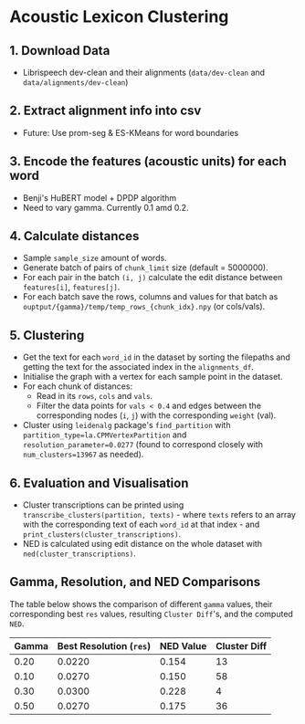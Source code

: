 # Acoustic Lexicon Clustering

## 1. Download Data
- Librispeech dev-clean and their alignments (`data/dev-clean` and `data/alignments/dev-clean`)

## 2. Extract alignment info into csv
- Future: Use prom-seg & ES-KMeans for word boundaries

## 3. Encode the features (acoustic units) for each word
- Benji's HuBERT model + DPDP algorithm 
- Need to vary gamma. Currently 0.1 amd 0.2.

## 4. Calculate distances
- Sample `sample_size` amount of words.
- Generate batch of pairs of `chunk_limit` size (default = 5000000).
- For each pair in the batch `(i, j)` calculate the edit distance between `features[i]`, `features[j]`.
- For each batch save the rows, columns and values for that batch as `ouptput/{gamma}/temp/temp_rows_{chunk_idx}.npy` (or cols/vals).


## 5. Clustering
- Get the text for each `word_id` in the dataset by sorting the filepaths and getting the text for the associated index in the `alignments_df`.
- Initialise the graph with a vertex for each sample point in the dataset.
- For each chunk of distances:
    - Read in its `rows`, `cols` and `vals`.
    - Filter the data points for `vals < 0.4` and edges between the corresponding nodes (`i`, `j`) with the corresponding `weight` (val).
- Cluster using `leidenalg` package's `find_partition` with `partition_type=la.CPMVertexPartition` and `resolution_parameter=0.0277` (found to correspond closely with `num_clusters=13967` as needed).

## 6. Evaluation and Visualisation
- Cluster transcriptions can be printed using `transcribe_clusters(partition, texts)` - where `texts` refers to an array with the corresponding text of each `word_id` at that index - and `print_clusters(cluster_transcriptions)`. 
- NED is calculated using edit distance on the whole dataset with `ned(cluster_transcriptions)`.

## Gamma, Resolution, and NED Comparisons

The table below shows the comparison of different `gamma` values, their corresponding best `res` values, resulting `Cluster Diff`'s, and the computed `NED`.

| Gamma | Best Resolution (`res`) | NED Value | Cluster Diff |
|-------|-------------------------|-----------|--------------|
| 0.20 | 0.0220 | 0.154 | 13 |
| 0.10 | 0.0270 | 0.150 | 58 |
| 0.30 | 0.0300 | 0.228 | 4 |
| 0.50 | 0.0270 | 0.175 | 36 |
